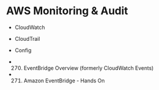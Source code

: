 # AWS Monitoring & Audit

- CloudWatch
- CloudTrail
- Config

- 270. EventBridge Overview (formerly CloudWatch Events)
- 271. Amazon EventBridge - Hands On
